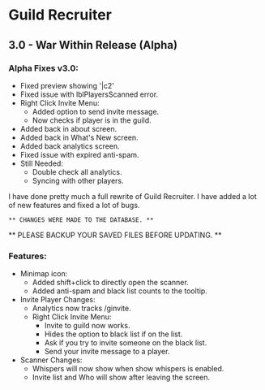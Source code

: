 # Guild Recruiter
## 3.0 - War Within Release (Alpha)
### Alpha Fixes v3.0:
- Fixed preview showing '|c2'
- Fixed issue with lblPlayersScanned error.
- Right Click Invite Menu:
    - Added option to send invite message.
    - Now checks if player is in the guild.
- Added back in about screen.
- Added back in What's New screen.
- Added back analytics screen.
- Fixed issue with expired anti-spam.
- Still Needed:
    - Double check all analytics.
    - Syncing with other players.

I have done pretty much a full rewrite of Guild Recruiter.  I have added a lot of new features and fixed a lot of bugs.

    ** CHANGES WERE MADE TO THE DATABASE. **
** PLEASE BACKUP YOUR SAVED FILES BEFORE UPDATING. **

### Features:
- Minimap icon:
    - Added shift+click to directly open the scanner.
    - Added anti-spam and black list counts to the tooltip.
- Invite Player Changes:
    - Analytics now tracks /ginvite.
    - Right Click Invite Menu:
        - Invite to guild now works.
        - Hides the option to black list if on the list.
        - Ask if you try to invite someone on the black list.
        - Send your invite message to a player.
- Scanner Changes:
    - Whispers will now show when show whispers is enabled.
    - Invite list and Who will show after leaving the screen.
